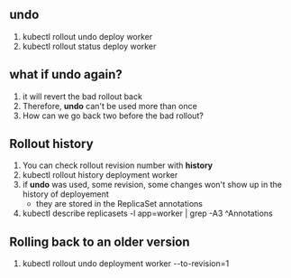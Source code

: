 ## undo
1. kubectl rollout undo deploy worker
1. kubectl rollout status deploy worker

## what if undo again?
1. it will revert the bad rollout back
1. Therefore, **undo** can't be used more than once
1. How can we go back two before the bad rollout?

## Rollout history
1. You can check rollout revision number with **history**
1. kubectl rollout history deployment worker
1. if **undo** was used, some revision, some changes won't show up in the history of deployement
    - they are stored in the ReplicaSet annotations
1. kubectl describe replicasets -l app=worker | grep -A3 ^Annotations

## Rolling back to an older version
1. kubectl rollout undo deployment worker --to-revision=1
